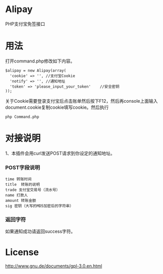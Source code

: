 # Alipay
PHP支付宝免签接口
# 用法

打开command.php修改如下内容。

    $alipay = new Alipay(array(
      'cookie' => '', //支付宝Cookie
      'notify' => '', //通知地址
      'token' => 'please_input_your_token'    //安全密钥
    ));

关于Cookie需要登录支付宝后点击账单然后按下F12，然后再console上面输入document.cookie复制cookie填写cookie。然后执行
  
    php Command.php

# 对接说明
1、本插件会用curl发送POST请求到你设定的通知地址。
### POST字段说明
    
    time 转账时间
    title  转账的说明
    trade 支付宝交易号（流水号）
    name 打款人
    amount 转账金额
    sig 密钥（大写的MD5加密后的字符串）

### 返回字符
如果通知成功请返回success字符。

# License
http://www.gnu.de/documents/gpl-3.0.en.html
